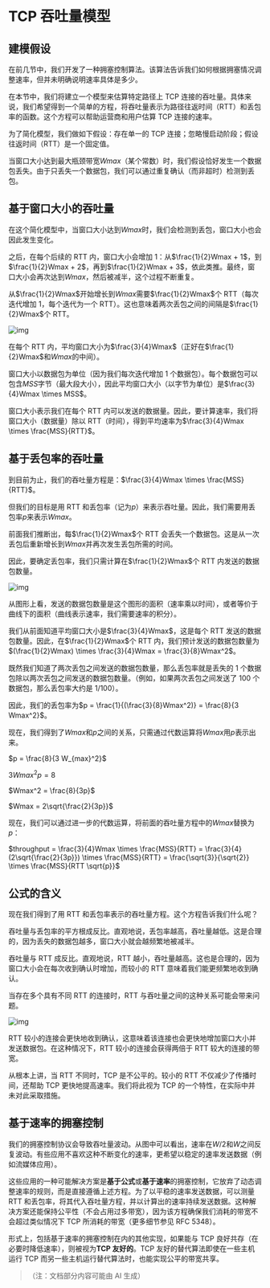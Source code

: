 # TCP 吞吐量模型

## 建模假设

在前几节中，我们开发了一种拥塞控制算法。该算法告诉我们如何根据拥塞情况调整速率，但并未明确说明速率具体是多少。

在本节中，我们将建立一个模型来估算特定路径上 TCP 连接的吞吐量。具体来说，我们希望得到一个简单的方程，将吞吐量表示为路径往返时间（RTT）和丢包率的函数。这个方程可以帮助运营商和用户估算 TCP 连接的速率。

为了简化模型，我们做如下假设：存在单一的 TCP 连接；忽略慢启动阶段；假设往返时间（RTT）是一个固定值。

当窗口大小达到最大瓶颈带宽$Wmax$（某个常数）时，我们假设恰好发生一个数据包丢失。由于只丢失一个数据包，我们可以通过重复确认（而非超时）检测到丢包。

## 基于窗口大小的吞吐量

在这个简化模型中，当窗口大小达到$Wmax$时，我们会检测到丢包，窗口大小也会因此发生变化。

之后，在每个后续的 RTT 内，窗口大小会增加 1：从$\frac{1}{2}Wmax + 1$，到$\frac{1}{2}Wmax + 2$，再到$\frac{1}{2}Wmax + 3$，依此类推。最终，窗口大小会再次达到$Wmax$，然后被减半，这个过程不断重复。

从$\frac{1}{2}Wmax$开始增长到$Wmax$需要$\frac{1}{2}Wmax$个 RTT（每次迭代增加 1，每个迭代为一个 RTT）。这也意味着两次丢包之间的间隔是$\frac{1}{2}Wmax$个 RTT。



![img](https://textbook.cs168.io/assets/transport/3-088-equation1.png)

在每个 RTT 内，平均窗口大小为$\frac{3}{4}Wmax$（正好在$\frac{1}{2}Wmax$和$Wmax$的中间）。

窗口大小以数据包为单位（因为我们每次迭代增加 1 个数据包）。每个数据包可以包含$MSS$字节（最大段大小），因此平均窗口大小（以字节为单位）是$\frac{3}{4}Wmax \times MSS$。

窗口大小表示我们在每个 RTT 内可以发送的数据量。因此，要计算速率，我们将窗口大小（数据量）除以 RTT（时间），得到平均速率为$\frac{3}{4}Wmax \times \frac{MSS}{RTT}$。

## 基于丢包率的吞吐量

到目前为止，我们的吞吐量方程是：$\frac{3}{4}Wmax \times \frac{MSS}{RTT}$。

但我们的目标是用 RTT 和丢包率（记为$p$）来表示吞吐量。因此，我们需要用丢包率$p$来表示$Wmax$。

前面我们推断出，每$\frac{1}{2}Wmax$个 RTT 会丢失一个数据包。这是从一次丢包后重新增长到$Wmax$并再次发生丢包所需的时间。

因此，要确定丢包率，我们只需计算在$\frac{1}{2}Wmax$个 RTT 内发送的数据包数量。



![img](https://textbook.cs168.io/assets/transport/3-089-equation2.png)

从图形上看，发送的数据包数量是这个图形的面积（速率乘以时间），或者等价于曲线下的面积（曲线表示速率，我们需要速率的积分）。

我们从前面知道平均窗口大小是$\frac{3}{4}Wmax$，这是每个 RTT 发送的数据包数量。因此，在$\frac{1}{2}Wmax$个 RTT 内，我们预计发送的数据包数量为$(\frac{1}{2}Wmax) \times \frac{3}{4}Wmax = \frac{3}{8}Wmax^2$。

既然我们知道了两次丢包之间发送的数据包数量，那么丢包率就是丢失的 1 个数据包除以两次丢包之间发送的数据包数量。（例如，如果两次丢包之间发送了 100 个数据包，那么丢包率大约是 1/100）。

因此，我们的丢包率为$p = \frac{1}{(\frac{3}{8}Wmax^2)} = \frac{8}{3 Wmax^2}$。

现在，我们得到了$Wmax$和$p$之间的关系，只需通过代数运算将$Wmax$用$p$表示出来。

$p = \frac{8}{3 W_{max}^2}$

$3 Wmax^2 p = 8$

$Wmax^2 = \frac{8}{3p}$

$Wmax = 2\sqrt{\frac{2}{3p}}$

现在，我们可以通过进一步的代数运算，将前面的吞吐量方程中的$Wmax$替换为$p$：

$throughput = \frac{3}{4}Wmax \times \frac{MSS}{RTT} = \frac{3}{4}(2\sqrt{\frac{2}{3p}}) \times \frac{MSS}{RTT} = \frac{\sqrt{3}}{\sqrt{2}} \times \frac{MSS}{RTT \sqrt{p}}$

## 公式的含义

现在我们得到了用 RTT 和丢包率表示的吞吐量方程。这个方程告诉我们什么呢？

吞吐量与丢包率的平方根成反比。直观地说，丢包率越高，吞吐量越低。这是合理的，因为丢失的数据包越多，窗口大小就会越频繁地被减半。

吞吐量与 RTT 成反比。直观地说，RTT 越小，吞吐量越高。这也是合理的，因为窗口大小会在每次收到确认时增加，而较小的 RTT 意味着我们能更频繁地收到确认。

当存在多个具有不同 RTT 的连接时，RTT 与吞吐量之间的这种关系可能会带来问题。



![img](https://textbook.cs168.io/assets/transport/3-090-multi-flow.png)

RTT 较小的连接会更快地收到确认，这意味着该连接也会更快地增加窗口大小并发送数据包。在这种情况下，RTT 较小的连接会获得两倍于 RTT 较大的连接的带宽。

从根本上讲，当 RTT 不同时，TCP 是不公平的。较小的 RTT 不仅减少了传播时间，还帮助 TCP 更快地提高速率。我们将此视为 TCP 的一个特性，在实际中并未对此采取措施。

## 基于速率的拥塞控制

我们的拥塞控制协议会导致吞吐量波动。从图中可以看出，速率在$W/2$和$W$之间反复波动。有些应用不喜欢这种不断变化的速率，更希望以稳定的速率发送数据（例如流媒体应用）。

这些应用的一种可能解决方案是**基于公式**或**基于速率**的拥塞控制，它放弃了动态调整速率的规则，而是直接遵循上述方程。为了以平稳的速率发送数据，可以测量 RTT 和丢包率，将其代入吞吐量方程，并以计算出的速率持续发送数据。这种解决方案还能保持公平性（不会占用过多带宽），因为该方程确保我们消耗的带宽不会超过类似情况下 TCP 所消耗的带宽（更多细节参见 RFC 5348）。

形式上，包括基于速率的拥塞控制在内的其他实现，如果能与 TCP 良好共存（在必要时降低速率），则被视为**TCP 友好的**。TCP 友好的替代算法即使在一些主机运行 TCP 而另一些主机运行替代算法时，也能实现公平的带宽共享。

> （注：文档部分内容可能由 AI 生成）